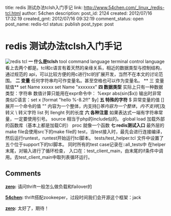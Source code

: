 title: redis 测试办法tclsh入门手记
link: http://www.54chen.com/_linux_/redis-tcl.html
author: 54chen
description: 
post_id: 2124
created: 2012/07/16 17:32:19
created_gmt: 2012/07/16 09:32:19
comment_status: open
post_name: redis-tcl
status: publish
post_type: post

# redis 测试办法tclsh入门手记

![redis tcl](http://img03.taobaocdn.com/imgextra/i3/T13gR3Xa4cXXcFX9c3_050845.jpg) **一 什么是tclsh** tool command language terminal control language 看上去两个都是。tcl和c语言有着天然的亲缘关系，相近的数据类型与控制结构，通过规范的 api，可以比较方便的用c进行tcl的扩展开发，当然不在本文的讨论范围。 **二 变量** 任何字符串均可作变量名。甚至空格也可以作为变量名。 ** 三 变量赋值** set Name xxxxx set Name "xxxxxxx" **四 数据类型** 实际上只有一种数据类型：字符串 数值计算只能用在expr命令中： %expr abs(sin($x)) 输出时非常类似C语言：set x [format "hello %-8.2f!" $y] **五 特殊的字符** $ 异常变量的值 [] 展开一个命令的值 "" 内容为一个整体，内支持$[]等 {} 内容为一个整体，内不支持$[]及转义 \ 转义字符 list 列 llenght 列的长度 **六 各种注意** 如果表达式一端有字符串常量，一定要使用引号。 source 相当于php的include似的。 global load 加载外部的函数库（基本上都是加载C的） proc 就像一个函数 **七 redis测试入口** 最外层的make file会使用src下的make file的 test，当test接入时，最先会进行连接编译，然后运行runtest，runtest开始运行tcl脚本。 tests/test_helper.tcl 文件中设置了五个位于support下的tcl脚本。 同时所有的test case记录在::all_tests中 在helper末尾，对输入进行了循环检查， 入口在：test_client_main，由末尾的if条件中调用。去test_client_main中取列表循环运行。

## Comments

**[zero](#14984 "2012-07-17 22:38:15"):** 请问thrift一般怎么做负载和failover的

**[54chen](#14987 "2012-07-18 19:25:04"):** thrift搭配zookeeper，过段时间我们会开源这个框架：jack

**[zero](#14988 "2012-07-19 18:33:24"):** 太好了，期待！

